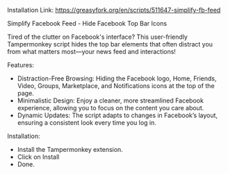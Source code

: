 Installation Link: https://greasyfork.org/en/scripts/511647-simplify-fb-feed

Simplify Facebook Feed - Hide Facebook Top Bar Icons

Tired of the clutter on Facebook's interface? This user-friendly Tampermonkey script hides the top bar elements that often distract you from what matters most—your news feed and interactions!

Features:
- Distraction-Free Browsing: Hiding the Facebook logo, Home, Friends, Video, Groups, Marketplace, and Notifications icons at the top of the page.
- Minimalistic Design: Enjoy a cleaner, more streamlined Facebook experience, allowing you to focus on the content you care about.
- Dynamic Updates: The script adapts to changes in Facebook’s layout, ensuring a consistent look every time you log in.

Installation:
- Install the Tampermonkey extension.
- Click on Install
- Done.
